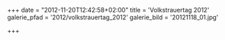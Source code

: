+++
date = "2012-11-20T12:42:58+02:00"
title = 'Volkstrauertag 2012'
galerie_pfad = '2012/volkstrauertag_2012'
galerie_bild = '20121118_01.jpg'

+++

      